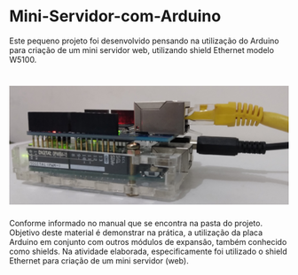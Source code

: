 # Mini-Servidor-com-Arduino
Este pequeno projeto foi desenvolvido pensando na utilização do Arduino para criação de um mini servidor web, utilizando shield Ethernet modelo W5100. 
# ![placa Arduino com módulo Ethernet](https://github.com/Crystoppher/Mini-Servidor-com-Arduino/blob/master/conjunto%20C.jpg)
Conforme informado no manual que se encontra na pasta do projeto. Objetivo deste material é demonstrar na prática, 
a utilização da placa Arduino em conjunto com outros módulos de expansão, também conhecido como shields.
Na atividade elaborada, especificamente foi utilizado o shield Ethernet para criação de um mini servidor (web).

